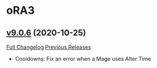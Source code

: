 # oRA3

## [v9.0.6](https://github.com/BigWigsMods/oRA3/tree/v9.0.6) (2020-10-25)
[Full Changelog](https://github.com/BigWigsMods/oRA3/compare/v9.0.5...v9.0.6) [Previous Releases](https://github.com/BigWigsMods/oRA3/releases)

- Cooldowns: Fix an error when a Mage uses Alter Time  
